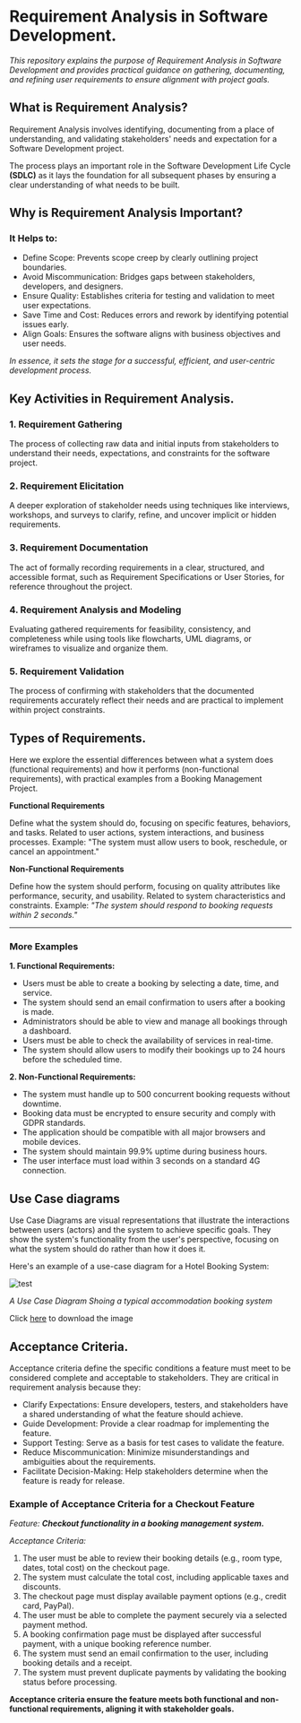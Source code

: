 # Requirement Analysis in Software Development.

_This repository explains the purpose of Requirement Analysis in Software Development and provides practical guidance on gathering, documenting, and refining user requirements to ensure alignment with project goals._

## **What is Requirement Analysis?**

Requirement Analysis involves identifying, documenting from a place of understanding, and validating stakeholders' needs and expectation for a Software Development project.

The process plays an important role in the Software Development Life Cycle **(SDLC)** as it lays the foundation for all subsequent phases
 by ensuring a clear understanding of what needs to be built.


## Why is Requirement Analysis Important?

 ### It Helps to: 
 - Define Scope: Prevents scope creep by clearly outlining project boundaries.
 - Avoid Miscommunication: Bridges gaps between stakeholders, developers, and designers.
 - Ensure Quality: Establishes criteria for testing and validation to meet user expectations.
 - Save Time and Cost: Reduces errors and rework by identifying potential issues early.
 - Align Goals: Ensures the software aligns with business objectives and user needs.

*In essence, it sets the stage for a successful, efficient, and user-centric development process.*

## Key Activities in Requirement Analysis.

### **1. Requirement Gathering**  
The process of collecting raw data and initial inputs from stakeholders to understand their needs, expectations, and constraints for the software project.  


### **2. Requirement Elicitation**  
A deeper exploration of stakeholder needs using techniques like interviews, workshops, and surveys to clarify, refine, and uncover implicit or hidden requirements.  


### **3. Requirement Documentation**  
The act of formally recording requirements in a clear, structured, and accessible format, such as Requirement Specifications or User Stories, for reference throughout the project.  


### **4. Requirement Analysis and Modeling**  
Evaluating gathered requirements for feasibility, consistency, and completeness while using tools like flowcharts, UML diagrams, or wireframes to visualize and organize them.  


### **5. Requirement Validation**  
The process of confirming with stakeholders that the documented requirements accurately reflect their needs and are practical to implement within project constraints.  

## Types of Requirements.

Here we explore the essential differences between what a system does (functional requirements) and how it performs (non-functional requirements), with practical examples from a Booking Management Project.

**Functional Requirements**

Define what the system should do, focusing on specific features, behaviors, and tasks.
Related to user actions, system interactions, and business processes.
Example: "The system must allow users to book, reschedule, or cancel an appointment."

**Non-Functional Requirements**

Define how the system should perform, focusing on quality attributes like performance, security, and usability.
Related to system characteristics and constraints.
Example: _"The system should respond to booking requests within 2 seconds."_

---

### **More Examples**

**1. Functional Requirements:**

- Users must be able to create a booking by selecting a date, time, and service.
- The system should send an email confirmation to users after a booking is made.
- Administrators should be able to view and manage all bookings through a dashboard.
- Users must be able to check the availability of services in real-time.
- The system should allow users to modify their bookings up to 24 hours before the scheduled time.

**2. Non-Functional Requirements:**

- The system must handle up to 500 concurrent booking requests without downtime.
- Booking data must be encrypted to ensure security and comply with GDPR standards.
- The application should be compatible with all major browsers and mobile devices.
- The system should maintain 99.9% uptime during business hours.
- The user interface must load within 3 seconds on a standard 4G connection.

## Use Case diagrams

Use Case Diagrams are visual representations that illustrate the interactions between users (actors) and the system to achieve specific goals. They show the system's functionality from the user's perspective, focusing on what the system should do rather than how it does it.

Here's an example of a use-case diagram for a Hotel Booking System:

![test](https://external-content.duckduckgo.com/iu/?u=http%3A%2F%2Fdrive.google.com/uc?id=1soe5dxNdnGCkKCryd_LgBMcCCQx7EQh3)

*A Use Case Diagram Shoing a typical accommodation booking system*

Click [here](https://drive.google.com/file/d/1soe5dxNdnGCkKCryd_LgBMcCCQx7EQh3/view) to download the image

## Acceptance Criteria.

Acceptance criteria define the specific conditions a feature must meet to be considered complete and acceptable to stakeholders. They are critical in requirement analysis because they:

- Clarify Expectations: Ensure developers, testers, and stakeholders have a shared understanding of what the feature should achieve.
- Guide Development: Provide a clear roadmap for implementing the feature.
- Support Testing: Serve as a basis for test cases to validate the feature.
- Reduce Miscommunication: Minimize misunderstandings and ambiguities about the requirements.
- Facilitate Decision-Making: Help stakeholders determine when the feature is ready for release.

### Example of Acceptance Criteria for a Checkout Feature

*Feature: **Checkout functionality in a booking management system.***

_Acceptance Criteria:_

1. The user must be able to review their booking details (e.g., room type, dates, total cost) on the checkout page.
2. The system must calculate the total cost, including applicable taxes and discounts.
3. The checkout page must display available payment options (e.g., credit card, PayPal).
4. The user must be able to complete the payment securely via a selected payment method.
5. A booking confirmation page must be displayed after successful payment, with a unique booking reference number.
6. The system must send an email confirmation to the user, including booking details and a receipt.
7. The system must prevent duplicate payments by validating the booking status before processing.

**Acceptance criteria ensure the feature meets both functional and non-functional requirements, aligning it with stakeholder goals.**
